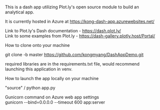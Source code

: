 This is a dash app utilizing Plot.ly's open source module to build an analytical app. 

It is currently hosted in Azure at https://kong-dash-app.azurewebsites.net/

Link to Plot.ly's Dash documentation - https://dash.plot.ly/  
Link to some examples from Plot.ly - https://dash-gallery.plotly.host/Portal/

How to clone onto your machine

git clone -b master https://github.com/kongmyang/DashAppDemo.git

required libraries are in the requirements.txt file, would recommend launching this application in venv.

How to launch the app locally on your machine

"source" / python app.py

Gunicorn command on Azure web app settings  
gunicorn --bind=0.0.0.0 --timeout 600 app:server
